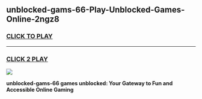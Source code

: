 
## unblocked-gams-66-Play-Unblocked-Games-Online-2ngz8
<h3>
<a href="https://premium76.site?title=unblocked-gams-66&ref=24A">CLICK TO PLAY</a></h3>
<hr>

<h3>
<a href="https://premium76.site?title=unblocked-gams-66&ref=24A">CLICK 2 PLAY</a>
  
</h3>

<a href="https://premium76.site?title=unblocked-gams-66&ref=24A"><img src="https://clearcache.store/games.png"></a>


**unblocked-gams-66 games unblocked: Your Gateway to Fun and Accessible Online Gaming**
